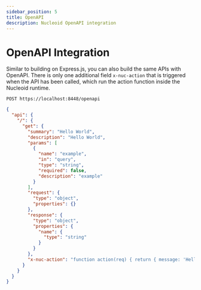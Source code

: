 ```yaml
---
sidebar_position: 5
title: OpenAPI
description: Nucleoid OpenAPI integration
---
```


# OpenAPI Integration

Similar to building on Express.js, you can also build the same APIs with OpenAPI. There is only one additional field `x-nuc-action` that is triggered when the API has been called, which run the action function inside the Nucleoid runtime.

`POST https://localhost:8448/openapi`

```json
{
  "api": {
    "/": {
      "get": {
        "summary": "Hello World",
        "description": "Hello World",
        "params": [
          {
            "name": "example",
            "in": "query",
            "type": "string",
            "required": false,
            "description": "example"
          }
        ],
        "request": {
          "type": "object",
          "properties": {}
        },
        "response": {
          "type": "object",
          "properties": {
            "name": {
              "type": "string"
            }
          }
        },
        "x-nuc-action": "function action(req) { return { message: 'Hello World' }; }"
      }
    }
  }
}
```
